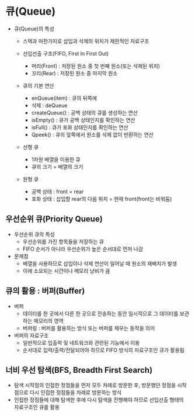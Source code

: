# 큐(Queue)

- 큐(Queue)의 특성
  - 스택과 마찬가지로 삽입과 삭제의 위치가 제한적인 자료구조
  - 선입선출 구조(FIFO, First In First Out)
    - 머리(Front) : 저장된 원소 중 첫 번째 원소(또는 삭제된 위치)
    - 꼬리(Rear) : 저장된 원소 중 마지막 원소

  - 큐의 기본 연산
    - enQueue(item) : 큐의 뒤쪽에
    - 삭제 : deQueue
    - createQueue() : 공백 상태의 큐를 생성하는 연산
    - isEmpty() : 큐가 공백 상태인지를 확인하는 연산
    - isFull() : 큐가 포화 상태인지를 확인하는 연산
    - Qpeek() : 큐의 앞쪽에서 원소를 삭제 없이 반환하는 연산

  - 선형 큐
    - 1차원 배열을 이용한 큐
    - 큐의 크기 = 배열의 크기

  - 원형 큐
    - 공백 상태 : front = rear
    - 포화 상태 : 삽입할 rear의 다음 위치 = 현재 front(front는 비워둠)




## 우선순위 큐(Priority Queue)

- 우선순위 큐의 특성
  - 우선순위를 가진 항목들을 저장하는 큐
  - FIFO 순서가 아니라 우선순위가 높은 순서대로 먼저 나감
- 문제점
  - 배열을 사용하므로 삽입이나 삭제 연산이 일어날 때 원소의 재배치가 발생
  - 이에 소요되는 시간이나 메모리 낭비가 큼



## 큐의 활용 : 버퍼(Buffer)

- 버퍼
  - 데이터를 한 곳에서 다른 한 곳으로 전송하는 동안 일시적으로 그 데이터를 보관하는 메모리의 영역
  - 버퍼링 : 버퍼를 활용하는 방식 또는 버퍼를 채우는 동작을 의미
- 버퍼의 자료구조
  - 일반적으로 입출력 및 네트워크와 관련된 기능에서 이용
  - 순서대로 입력/출력/전달되어야 하므로 FIFO 방식의 자료구조인 큐가 활용됨



## 너비 우선 탐색(BFS, Breadth First Search)

- 탐색 시작점의 인접한 정점들을 먼저 모두 차례로 방문한 후, 방문했던 정점을 시작점으로 다시 인접한 정점들을 차례로 방문하는 방식
- 인접한 정점들에 대해 탐색한 후에 다시 탐색을 진행해야 하므로 선입선출 형태의 자료구조인 큐를 활용
